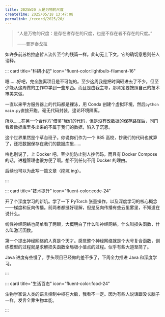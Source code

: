 ```yaml
---
title: 2025W20 人是万物的尺度
createTime: 2025/05/18 13:47:08
permalink: /record/2025/20/
---
```


> “人是万物的尺度：是存在者存在的尺度，也是不存在者不存在的尺度。”
> 
> ——普罗泰戈拉

如许多前苏格拉底哲人流传至今的残篇一样，此句无上下文，它的确切意思则任人诠释。

::: card title="科研小记" icon="fluent-color:lightbulb-filament-16"

嗯……好吧，完全脱离项目是不可能的。至少这周我是把时间砸进去了不少。但至少能从这周做的工作中学到一些东西。而且是由我主导，那肯定要按照自己的技术审美来做。

一直以来甲方服务器上的代码都是裸泳，用 Conda 创建个虚拟环境，然后`python main.py`直接开跑。毫无代码封装，遑论环境隔离。

所以……在另一个合作方“借鉴”我们的代码，但是没有改数据的保存路径后，同门看着数据库里多出来的不属于我们的数据，陷入了沉思。

这个世界果然是个草台班子。你说你们作为一个 985 高校，抄我们的代码也就算了，还把数据保存在我们的数据库里……

啥也别说了，上 Docker 吧。至少能防止别人抄代码。而且有 Docker Compose 的话，进程管理也很方便了啊。想不到任何不用 Docker 的理由。

后续也可以为此写一篇文章（挖坑 ing）。

:::

::: card title="技术提升" icon="fluent-color:code-24"

开了个深度学习的新坑。学了一下 PyTorch 张量操作，以及深度学习的核心概念——梯度和反向传播。前两者都挺好理解，但是反向传播有些云里雾里，不知道在说什么。

线性神经网络也简单看了两眼，大概明白了什么叫神经网络，什么叫损失函数，什么叫激活函数。

第一个提出神经网络的人真是个天才。感觉整个神经网络就是个大号复合函数，训练模型的过程就是求解损失函数全局极小值点的过程。似乎有些大道至简了。

Java 进度有些慢了。手头项目已经做的差不多了，下周全力推进 Java 和深度学习。

:::

::: card title="生活百态" icon="fluent-color:food-24"

生物学家说人类的语言控制中枢在大脑，我看不一定。因为有些人说话跟没长脑子一样，发言全靠生物本能。

:::